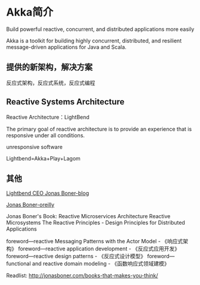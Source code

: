 # Akka简介

Build powerful reactive, concurrent, and distributed applications more easily

Akka is a toolkit for building highly concurrent, distributed, and resilient message-driven applications 
for Java and Scala.

## 提供的新架构，解决方案

反应式架构，反应式系统，反应式编程

## Reactive Systems Architecture

Reactive Architecture：LightBend

The primary goal of reactive architecture is to provide an
experience that is responsive under all conditions. 

unresponsive software
 
Lightbend=Akka+Play+Lagom



## 其他

[Lightbend CEO Jonas Boner-blog](http://jonasboner.com/)

[Jonas Boner-oreilly](https://www.oreilly.com/people/jonas-boner/)

Jonas Boner's Book:
Reactive Microservices Architecture
Reactive Microsystems
The Reactive Principles - Design Principles for Distributed Applications


foreword—reactive Messaging Patterns with the Actor Model - 《响应式架构》
foreword—reactive application development - 《反应式应用开发》
foreword—reactive design patterns - 《反应式设计模型》
foreword—functional and reactive domain modeling - 《函数响应式领域建模》

Readlist:
http://jonasboner.com/books-that-makes-you-think/

